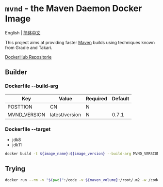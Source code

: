# `mvnd` - the Maven Daemon Docker Image

English | [简体中文](./i18n/README.zh-cn.md)

This project aims at providing faster [Maven](https://github.com/apache/maven-mvnd) builds using techniques known from Gradle and
Takari.

[ DockerHub  Repositorie ](https://hub.docker.com/r/shencangsheng/mvnd)

## Builder

### Dockerfile --build-arg

|  Key  |   Value   | Required  | Default|
|----|------|------|------|
|POSTTION|CN| N | |
|MVND_VERSION|latest/version| N | 0.7.1 |

### Dockerfile --target

* jdk8
* jdk11

```bash
docker build -t ${image_name}:${image_version} --build-arg MVND_VERSION=latest --target jdk11
```

## Trying

```bash
docker run --rm -v "$(pwd)":/code -v ${maven_volume}:/root/.m2 -w /code ${image_name}:${image_version} mvnd clean install
```